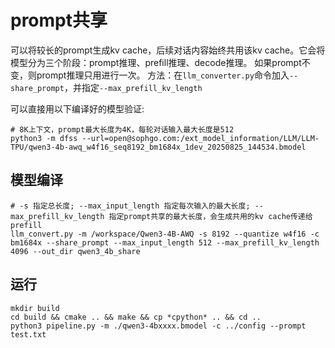 # prompt共享

可以将较长的prompt生成kv cache，后续对话内容始终共用该kv cache。它会将模型分为三个阶段：prompt推理、prefill推理、decode推理。
如果prompt不变，则prompt推理只用进行一次。
方法：在`llm_converter.py`命令加入`--share_prompt`，并指定`--max_prefill_kv_length`

可以直接用以下编译好的模型验证:
``` shell
# 8K上下文，prompt最大长度为4K，每轮对话输入最大长度是512
python3 -m dfss --url=open@sophgo.com:/ext_model_information/LLM/LLM-TPU/qwen3-4b-awq_w4f16_seq8192_bm1684x_1dev_20250825_144534.bmodel
```

## 模型编译

``` shell
# -s 指定总长度; --max_input_length 指定每次输入的最大长度; --max_prefill_kv_length 指定prompt共享的最大长度，会生成共用的kv cache传递给prefill
llm_convert.py -m /workspace/Qwen3-4B-AWQ -s 8192 --quantize w4f16 -c bm1684x --share_prompt --max_input_length 512 --max_prefill_kv_length 4096 --out_dir qwen3_4b_share
```

## 运行
```shell
mkdir build
cd build && cmake .. && make && cp *cpython* .. && cd ..
python3 pipeline.py -m ./qwen3-4bxxxx.bmodel -c ../config --prompt test.txt
```
